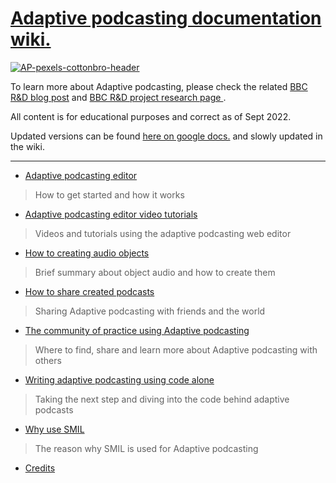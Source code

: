 # [Adaptive podcasting documentation wiki.](https://github.com/bbc/adaptivepodcasting.github.io/wiki)

[![AP-pexels-cottonbro-header](https://user-images.githubusercontent.com/1649922/188454404-9395c73b-fef2-4f41-b1b9-45e16b8082aa.jpg)](
https://github.com/bbc/adaptivepodcasting.github.io)

To learn more about Adaptive podcasting, please check the related [BBC R&D blog post](https://www.bbc.co.uk/rd/blog/2022-09-adaptive-podcasting) and [BBC R&D project research page ](https://www.bbc.co.uk/rd/projects/perceptive-radio).

All content is for educational purposes and correct as of Sept 2022.

Updated versions can be found [here on google docs.](https://docs.google.com/document/d/15RRjzNzmUizUYOFY65Xq1EMd3BGrkFysY7Qur-VPm8Q/edit?usp=sharing) and slowly updated in the wiki.


---

* [Adaptive podcasting editor](https://github.com/bbc/adaptivepodcasting.github.io/wiki/Adaptive-podcasting-editor)

> How to get started and how it works

* [Adaptive podcasting editor video tutorials](https://github.com/bbc/adaptivepodcasting.github.io/wiki/Adaptive-podcasting-editor-video-tutorials)

> Videos and tutorials using the adaptive podcasting web editor

* [How to creating audio objects](https://github.com/bbc/adaptivepodcasting.github.io/wiki/Creating-Audio-Objects)

> Brief summary about object audio and how to create them

* [How to share created podcasts](https://github.com/bbc/adaptivepodcasting.github.io/wiki/Sharing-created-podcasts)

> Sharing Adaptive podcasting with friends and the world

* [The community of practice using Adaptive podcasting](https://github.com/bbc/adaptivepodcasting.github.io/wiki/The-community-of-practice-for-Adaptive-podcasting)

> Where to find, share and learn more about Adaptive podcasting with others

* [Writing adaptive podcasting using code alone](https://github.com/bbc/adaptivepodcasting.github.io/wiki/Writing-the-podcast-using-code)

> Taking the next step and diving into the code behind adaptive podcasts

* [Why use SMIL](https://github.com/bbc/adaptivepodcasting.github.io/wiki/SMIL-timing-model)

> The reason why SMIL is used for Adaptive podcasting

* [Credits](https://github.com/bbc/adaptivepodcasting.github.io/wiki/Thank-you-and-credits)

